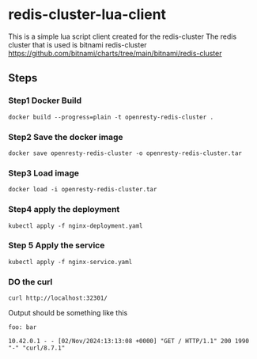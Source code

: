 # redis-cluster-lua-client
This is a simple lua script client created for the redis-cluster
The redis cluster that is used is bitnami redis-cluster https://github.com/bitnami/charts/tree/main/bitnami/redis-cluster

## Steps 
### Step1 Docker Build
```
docker build --progress=plain -t openresty-redis-cluster .
```

### Step2 Save the docker image
```
docker save openresty-redis-cluster -o openresty-redis-cluster.tar
```
### Step3 Load image
```
docker load -i openresty-redis-cluster.tar
```
### Step4 apply the deployment
```
kubectl apply -f nginx-deployment.yaml
```

### Step 5 Apply the service
```
kubectl apply -f nginx-service.yaml
```

### DO the curl 
```
curl http://localhost:32301/
```

Output should be something like this

```
foo: bar

10.42.0.1 - - [02/Nov/2024:13:13:08 +0000] "GET / HTTP/1.1" 200 1990 "-" "curl/8.7.1"
```